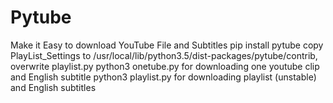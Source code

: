 # Pytube
Make it Easy to download  YouTube File and Subtitles
pip install pytube
copy PlayList_Settings to /usr/local/lib/python3.5/dist-packages/pytube/contrib, overwrite playlist.py
python3 onetube.py for downloading one youtube clip and English subtitle
python3 playlist.py for downloading playlist (unstable) and English subtitles